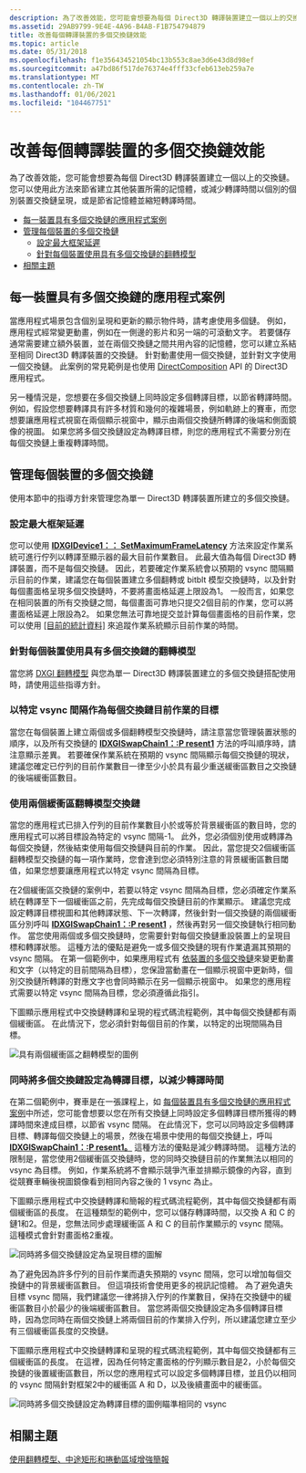 ```yaml
---
description: 為了改善效能，您可能會想要為每個 Direct3D 轉譯裝置建立一個以上的交換鏈。
ms.assetid: 29AB9799-9E4E-4A96-B4AB-F1B754794879
title: 改善每個轉譯裝置的多個交換鏈效能
ms.topic: article
ms.date: 05/31/2018
ms.openlocfilehash: f1e356434521054bc13b553c8ae3d6e43d8d98ef
ms.sourcegitcommit: a47bd86f517de76374e4fff33cfeb613eb259a7e
ms.translationtype: MT
ms.contentlocale: zh-TW
ms.lasthandoff: 01/06/2021
ms.locfileid: "104467751"
---
```

# <a name="improving-performance-with-multiple-swap-chains-per-rendering-device"></a>改善每個轉譯裝置的多個交換鏈效能

為了改善效能，您可能會想要為每個 Direct3D 轉譯裝置建立一個以上的交換鏈。 您可以使用此方法來節省建立其他裝置所需的記憶體，或減少轉譯時間以個別的個別裝置交換鏈呈現，或是節省記憶體並縮短轉譯時間。

-   [每一裝置具有多個交換鏈的應用程式案例](#app-scenarios-with-multiple-swap-chains-per-device)
-   [管理每個裝置的多個交換鏈](#managing-multiple-swap-chains-per-device)
    -   [設定最大框架延遲](#setting-maximum-frame-latency)
    -   [針對每個裝置使用具有多個交換鏈的翻轉模型](#using-flip-model-with-multiple-swap-chains-per-device)
-   [相關主題](#related-topics)

## <a name="app-scenarios-with-multiple-swap-chains-per-device"></a>每一裝置具有多個交換鏈的應用程式案例

當應用程式場景包含個別呈現和更新的顯示物件時，請考慮使用多個鏈。 例如，應用程式經常變更動畫，例如在一側邊的影片和另一端的可滾動文字。 若要儲存通常需要建立額外裝置，並在兩個交換鏈之間共用內容的記憶體，您可以建立系結至相同 Direct3D 轉譯裝置的交換鏈。 針對動畫使用一個交換鏈，並針對文字使用一個交換鏈。 此案例的常見範例是也使用 [DirectComposition](../directcomp/directcomposition-portal.md) API 的 Direct3D 應用程式。

另一種情況是，您想要在多個交換鏈上同時設定多個轉譯目標，以節省轉譯時間。 例如，假設您想要轉譯具有許多材質和幾何的複雜場景，例如軌跡上的賽車，而您想要讓應用程式視窗在兩個顯示視窗中，顯示由兩個交換鏈所轉譯的後端和側面鏡像的視圖。 如果您將多個交換鏈設定為轉譯目標，則您的應用程式不需要分別在每個交換鏈上重複轉譯時間。

## <a name="managing-multiple-swap-chains-per-device"></a>管理每個裝置的多個交換鏈

使用本節中的指導方針來管理您為單一 Direct3D 轉譯裝置所建立的多個交換鏈。

### <a name="setting-maximum-frame-latency"></a>設定最大框架延遲

您可以使用 [**IDXGIDevice1：： SetMaximumFrameLatency**](/windows/desktop/api/DXGI/nf-dxgi-idxgidevice1-setmaximumframelatency) 方法來設定作業系統可進行佇列以轉譯至顯示器的最大目前作業數目。 此最大值為每個 Direct3D 轉譯裝置，而不是每個交換鏈。 因此，若要確定作業系統會以預期的 vsync 間隔顯示目前的作業，建議您在每個裝置建立多個翻轉或 bitblt 模型交換鏈時，以及針對每個畫面格呈現多個交換鏈時，不要將畫面格延遲上限設為1。 一般而言，如果您在相同裝置的所有交換鏈之間，每個畫面可靠地只提交2個目前的作業，您可以將畫面格延遲上限設為2。 如果您無法可靠地提交並計算每個畫面格的目前作業，您可以使用 [ [目前的統計資料]](dxgi-flip-model.md) 來追蹤作業系統顯示目前作業的時間。

### <a name="using-flip-model-with-multiple-swap-chains-per-device"></a>針對每個裝置使用具有多個交換鏈的翻轉模型

當您將 [DXGI 翻轉模型](dxgi-flip-model.md) 與您為單一 Direct3D 轉譯裝置建立的多個交換鏈搭配使用時，請使用這些指導方針。

### <a name="targeting-specific-vsync-intervals-with-each-swap-chains-present-operations"></a>以特定 vsync 間隔作為每個交換鏈目前作業的目標

當您在每個裝置上建立兩個或多個翻轉模型交換鏈時，請注意當您管理裝置狀態的順序，以及所有交換鏈的 [**IDXGISwapChain1：:P resent1**](/windows/desktop/api/DXGI1_2/nf-dxgi1_2-idxgiswapchain1-present1) 方法的呼叫順序時，請注意顯示差異。 若要確保作業系統在預期的 vsync 間隔顯示每個交換鏈的現狀，建議您確定已佇列的目前作業數目一律至少小於具有最少重送緩衝區數目之交換鏈的後端緩衝區數目。

### <a name="flip-model-swap-chains-with-two-buffers"></a>使用兩個緩衝區翻轉模型交換鏈

當您的應用程式已排入佇列的目前作業數目小於或等於背景緩衝區的數目時，您的應用程式可以將目標設為特定的 vsync 間隔-1。 此外，您必須個別使用或轉譯為每個交換鏈，然後結束使用每個交換鏈與目前的作業。 因此，當您提交2個緩衝區翻轉模型交換鏈的每一項作業時，您會達到您必須特別注意的背景緩衝區數目閾值，如果您想要讓應用程式以特定 vsync 間隔為目標。

在2個緩衝區交換鏈的案例中，若要以特定 vsync 間隔為目標，您必須確定作業系統在轉譯至下一個緩衝區之前，先完成每個交換鏈目前的作業顯示。 建議您完成設定轉譯目標視圖和其他轉譯狀態、下一次轉譯，然後針對一個交換鏈的兩個緩衝區分別呼叫 [**IDXGISwapChain1：:P resent1**](/windows/desktop/api/DXGI1_2/nf-dxgi1_2-idxgiswapchain1-present1) ，然後再對另一個交換鏈執行相同動作。 當您使用兩個或多個交換鏈時，您需要針對每個交換鏈重設裝置上的呈現目標和轉譯狀態。 這種方法的優點是避免一或多個交換鏈的現有作業遺漏其預期的 vsync 間隔。 在第一個範例中，如果應用程式有 [依裝置的多個交換鏈](#app-scenarios-with-multiple-swap-chains-per-device)來變更動畫和文字（以特定的目前間隔為目標），您保證當動畫在一個顯示視窗中更新時，個別交換鏈所轉譯的對應文字也會同時顯示在另一個顯示視窗中。 如果您的應用程式需要以特定 vsync 間隔為目標，您必須遵循此指引。

下圖顯示應用程式中交換鏈轉譯和呈現的程式碼流程範例，其中每個交換鏈都有兩個緩衝區。 在此情況下，您必須針對每個目前的作業，以特定的出現間隔為目標。

![具有兩個緩衝區之翻轉模型的圖例](images/flip-mode-2-buffers.png)

### <a name="reducing-rendering-time-by-simultaneously-setting-multiple-swap-chains-as-render-targets"></a>同時將多個交換鏈設定為轉譯目標，以減少轉譯時間

在第二個範例中，賽車是在一張課程上，如 [每個裝置具有多個交換鏈的應用程式案例](#app-scenarios-with-multiple-swap-chains-per-device)中所述，您可能會想要以您在所有交換鏈上同時設定多個轉譯目標所獲得的轉譯時間來達成目標，以節省 vsync 間隔。 在此情況下，您可以同時設定多個轉譯目標、轉譯每個交換鏈上的場景，然後在場景中使用的每個交換鏈上，呼叫 [**IDXGISwapChain1：:P resent1。**](/windows/desktop/api/DXGI1_2/nf-dxgi1_2-idxgiswapchain1-present1) 這種方法的優點是減少轉譯時間。 這種方法的限制是，當您使用2個緩衝區交換鏈時，您的同時交換鏈目前的作業無法以相同的 vsync 為目標。 例如，作業系統將不會顯示競爭汽車並排顯示鏡像的內容，直到從競賽車輛後視圖鏡像看到相同內容之後的 1 vsync 為止。

下圖顯示應用程式中交換鏈轉譯和簡報的程式碼流程範例，其中每個交換鏈都有兩個緩衝區的長度。 在這種類型的範例中，您可以儲存轉譯時間，以交換 A 和 C 的鏈1和2。但是，您無法同步處理緩衝區 A 和 C 的目前作業顯示的 vsync 間隔。 這種模式會針對畫面格2重複。

![同時將多個交換鏈設定為呈現目標的圖解](images/multi-swap-chains-as-render-targets.png)

為了避免因為許多佇列的目前作業而遺失預期的 vsync 間隔，您可以增加每個交換鏈中的背景緩衝區數目。 但這項技術會使用更多的視訊記憶體。 為了避免遺失目標 vsync 間隔，我們建議您一律將排入佇列的作業數目，保持在交換鏈中的緩衝區數目小於最少的後端緩衝區數目。 當您將兩個交換鏈設定為多個轉譯目標時，因為您同時在兩個交換鏈上將兩個目前的作業排入佇列，所以建議您建立至少有三個緩衝區長度的交換鏈。

下圖顯示應用程式中交換鏈轉譯和呈現的程式碼流程範例，其中每個交換鏈都有三個緩衝區的長度。 在這裡，因為任何特定畫面格的佇列顯示數目是2，小於每個交換鏈的後置緩衝區數目，所以您的應用程式可以設定多個轉譯目標，並且仍以相同的 vsync 間隔針對框架2中的緩衝區 A 和 D，以及後續畫面中的緩衝區。

![同時將多個交換鏈設定為轉譯目標的圖例瞄準相同的 vsync](images/multi-swap-chains-as-render-targets-same-vsync.png)

## <a name="related-topics"></a>相關主題

<dl> <dt>

[使用翻轉模型、中途矩形和捲動區域增強簡報](dxgi-1-2-presentation-improvements.md)
</dt> </dl>

 

 
